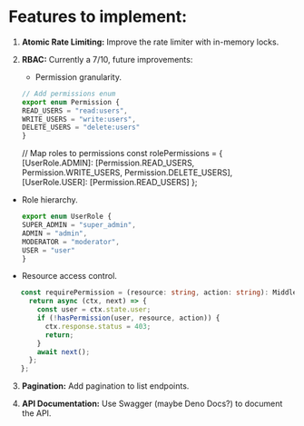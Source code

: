 # Features to implement:

1. **Atomic Rate Limiting:** Improve the rate limiter with in-memory locks.

2. **RBAC:** Currently a 7/10, future improvements:

   - Permission granularity.

   ```TypeScript
   // Add permissions enum
   export enum Permission {
   READ_USERS = "read:users",
   WRITE_USERS = "write:users",
   DELETE_USERS = "delete:users"
   }
   ```

   // Map roles to permissions
   const rolePermissions = {
   [UserRole.ADMIN]: [Permission.READ_USERS, Permission.WRITE_USERS, Permission.DELETE_USERS],
   [UserRole.USER]: [Permission.READ_USERS]
   };

- Role hierarchy.

  ```TypeScript
  export enum UserRole {
  SUPER_ADMIN = "super_admin",
  ADMIN = "admin",
  MODERATOR = "moderator",
  USER = "user"
  }
  ```

- Resource access control.

```TypeScript
   const requirePermission = (resource: string, action: string): Middleware => {
     return async (ctx, next) => {
       const user = ctx.state.user;
       if (!hasPermission(user, resource, action)) {
         ctx.response.status = 403;
         return;
       }
       await next();
     };
   };
```

3. **Pagination:** Add pagination to list endpoints.

4. **API Documentation:** Use Swagger (maybe Deno Docs?) to document the API.
